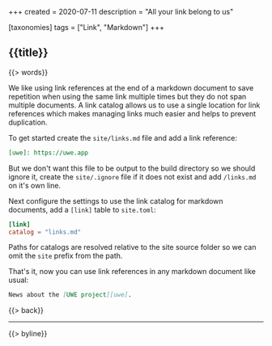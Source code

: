 +++
created = 2020-07-11
description = "All your link belong to us"

[taxonomies]
tags = ["Link", "Markdown"]
+++

## {{title}}

{{> words}}

We like using link references at the end of a markdown document to save repetition when using the same link multiple times but they do not span multiple documents. A link catalog allows us to use a single location for link references which makes managing links much easier and helps to prevent duplication.

To get started create the `site/links.md` file and add a link reference:

```markdown
[uwe]: https://uwe.app
```

But we don't want this file to be output to the build directory so we should ignore it, create the `site/.ignore` file if it does not exist and add `/links.md` on it's own line.

Next configure the settings to use the link catalog for markdown documents, add a `[link]` table to `site.toml`:

```toml
[link]
catalog = "links.md"
```

Paths for catalogs are resolved relative to the site source folder so we can omit the `site` prefix from the path.

That's it, now you can use link references in any markdown document like usual:

```markdown
News about the [UWE project][uwe].
```

{{> back}}

---

{{> byline}}
